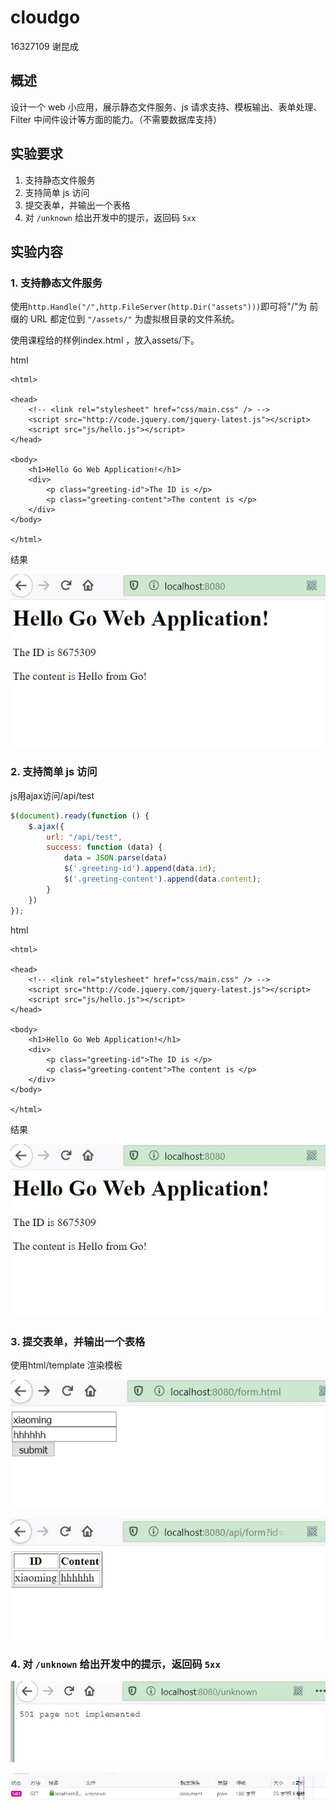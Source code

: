 # cloudgo

16327109 谢昆成

## 概述

设计一个 web 小应用，展示静态文件服务、js 请求支持、模板输出、表单处理、Filter 中间件设计等方面的能力。（不需要数据库支持） 

## 实验要求

1. 支持静态文件服务
2. 支持简单 js 访问
3. 提交表单，并输出一个表格
4. 对 `/unknown` 给出开发中的提示，返回码 `5xx`



## 实验内容

### 1. 支持静态文件服务

使用`http.Handle("/",http.FileServer(http.Dir("assets")))`即可将"/"为 前缀的 URL 都定位到 `"/assets/"` 为虚拟根目录的文件系统。

使用课程给的样例index.html ，放入assets/下。

html

```
<html>

<head>
    <!-- <link rel="stylesheet" href="css/main.css" /> -->
    <script src="http://code.jquery.com/jquery-latest.js"></script>
    <script src="js/hello.js"></script>
</head>

<body>
    <h1>Hello Go Web Application!</h1>
    <div>
        <p class="greeting-id">The ID is </p>
        <p class="greeting-content">The content is </p>
    </div>
</body>

</html>
```

结果

![](./pic/1.JPG)

### 2. 支持简单 js 访问

js用ajax访问/api/test

```js
$(document).ready(function () {
    $.ajax({
        url: "/api/test",
        success: function (data) {
            data = JSON.parse(data)
            $('.greeting-id').append(data.id);
            $('.greeting-content').append(data.content);
        }
    })
});
```

html

```
<html>

<head>
    <!-- <link rel="stylesheet" href="css/main.css" /> -->
    <script src="http://code.jquery.com/jquery-latest.js"></script>
    <script src="js/hello.js"></script>
</head>

<body>
    <h1>Hello Go Web Application!</h1>
    <div>
        <p class="greeting-id">The ID is </p>
        <p class="greeting-content">The content is </p>
    </div>
</body>

</html>
```

结果

![](./pic/1.JPG)

### 3. 提交表单，并输出一个表格

使用html/template 渲染模板



![](./pic/2.JPG)

![](./pic/3.JPG)

### 4. 对 `/unknown` 给出开发中的提示，返回码 `5xx`

![](./pic/4.JPG)

![](./pic/5.JPG)
